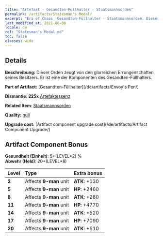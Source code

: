```yaml
---
title: "Artefakt - Gesandten-Füllhalter - Staatsmannsorden"
permalink: /artifacts/Statesman's Medal/
excerpt: "Era of Chaos  Gesandten-Füllhalter - Staatsmannsorden. Dieser Orden zeugt von den glorreichen Errungenschaften seines Besitzers. Er ist eine der Komponenten des Gesandten-Füllhalters."
last_modified_at: 2021-06-08
locale: de
ref: "Statesman's Medal.md"
toc: false
classes: wide
---
```




## Details

 **Beschreibung:** Dieser Orden zeugt von den glorreichen Errungenschaften seines Besitzers. Er ist eine der Komponenten des Gesandten-Füllhalters.

 **Part of Artifact:** [Gesandten-Füllhalter](/de/artifacts/Envoy's Pen/)

 **Dismantle: 225x** [Artefaktessenz](/ItemsDE/con_905/)

 **Related Item**: [Staatsmannsorden](/de/Items/art_2155/)

 **Quality:** [null](/de/artifacts/null/)

 **Upgrade cost:** [Artifact component upgrade cost](/de/artifacts/Artifact Component Upgrade/)

## Artifact Component Bonus

  **Gesundheit (Einheit)**: 5+(LEVEL\*2) %<br/>**Abwehr (Held)**: 20+(LEVEL\*8)

  |  Level  | Type |    Extra bonus  | 
  |:--------|:-----|:----------------| 
  | **2** | Affects **9-man** unit | **ATK**: +130 | 
  | **5** | Affects **9-man** unit | **HP**: +2460 | 
  | **8** | Affects **9-man** unit | **ATK**: +280 | 
  | **11** | Affects **9-man** unit | **HP**: +4770 | 
  | **14** | Affects **9-man** unit | **ATK**: +520 | 
  | **17** | Affects **9-man** unit | **HP**: +7090 | 
  | **20** | Affects **9-man** unit | **ATK**: +610 | 
